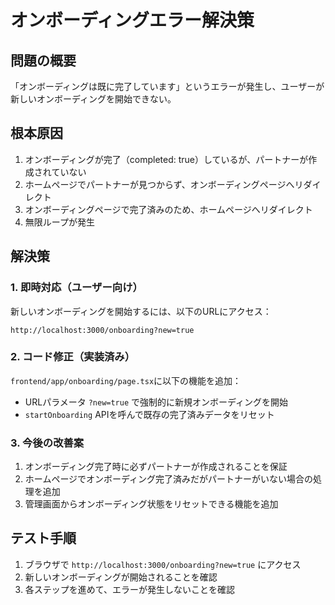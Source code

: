 # オンボーディングエラー解決策

## 問題の概要
「オンボーディングは既に完了しています」というエラーが発生し、ユーザーが新しいオンボーディングを開始できない。

## 根本原因
1. オンボーディングが完了（completed: true）しているが、パートナーが作成されていない
2. ホームページでパートナーが見つからず、オンボーディングページへリダイレクト
3. オンボーディングページで完了済みのため、ホームページへリダイレクト
4. 無限ループが発生

## 解決策

### 1. 即時対応（ユーザー向け）
新しいオンボーディングを開始するには、以下のURLにアクセス：
```
http://localhost:3000/onboarding?new=true
```

### 2. コード修正（実装済み）
`frontend/app/onboarding/page.tsx`に以下の機能を追加：
- URLパラメータ `?new=true` で強制的に新規オンボーディングを開始
- `startOnboarding` APIを呼んで既存の完了済みデータをリセット

### 3. 今後の改善案
1. オンボーディング完了時に必ずパートナーが作成されることを保証
2. ホームページでオンボーディング完了済みだがパートナーがいない場合の処理を追加
3. 管理画面からオンボーディング状態をリセットできる機能を追加

## テスト手順
1. ブラウザで `http://localhost:3000/onboarding?new=true` にアクセス
2. 新しいオンボーディングが開始されることを確認
3. 各ステップを進めて、エラーが発生しないことを確認